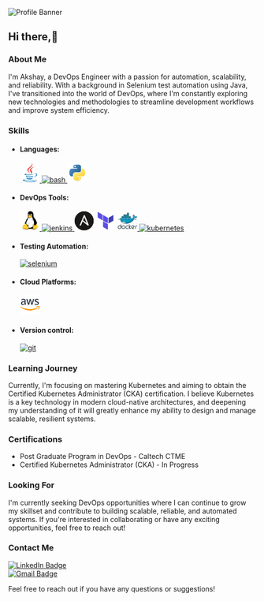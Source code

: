 ![Profile Banner](https://github.com/akshay-imanuel/akshay-imanuel/assets/84606629/2001a2af-ffa8-43a7-8831-bea7f26e92cf)

## Hi there,👋 
### About Me 
   I'm Akshay, a DevOps Engineer with a passion for automation, scalability, and reliability. With a background in Selenium test automation using Java, I've transitioned into the world of DevOps, where I'm constantly exploring new technologies and methodologies to streamline development workflows and improve system efficiency.


### Skills 
<div>
  <ul>
    <li> 
      <h4 align=“”left> Languages: </h4>
      <p align=“left”>
        <a href="https://www.java.com" target="_blank" rel="noreferrer"> <img src="https://raw.githubusercontent.com/devicons/devicon/master/icons/java/java-original.svg" alt="java" width="40" height="40"/> </a> 
        <a href="https://www.gnu.org/software/bash/" target="_blank" rel="noreferrer"> <img src="https://www.vectorlogo.zone/logos/gnu_bash/gnu_bash-icon.svg" alt="bash" width="40" height="40"/> </a> 
        <a href="https://www.python.org" target="_blank" rel="noreferrer"> <img src="https://raw.githubusercontent.com/devicons/devicon/master/icons/python/python-original.svg" alt="python" width="40" height="40"/>            </a>
      </p>
    </li>
    <li> 
      <h4 align=“”left> DevOps Tools: </h4>
      <p align=“left”>
        <a href="https://www.linux.org/" target="_blank" rel="noreferrer"> <img src="https://raw.githubusercontent.com/devicons/devicon/master/icons/linux/linux-original.svg" alt="linux" width="40" height="40"/> </a>
        <a href="https://www.jenkins.io" target="_blank" rel="noreferrer"> <img src="https://www.vectorlogo.zone/logos/jenkins/jenkins-icon.svg" alt="jenkins" width="40" height="40"/> </a>
        <img src="https://raw.githubusercontent.com/devicons/devicon/master/icons/ansible/ansible-original.svg" alt="Ansible" width="40" height="40">
        <img src="https://raw.githubusercontent.com/devicons/devicon/master/icons/terraform/terraform-original.svg" alt="Terraform" width="40" height="40">
        <a href="https://www.docker.com/" target="_blank" rel="noreferrer"> <img src="https://raw.githubusercontent.com/devicons/devicon/master/icons/docker/docker-original-wordmark.svg" alt="docker" width="40"                 height="40"/> </a> 
        <a href="https://kubernetes.io" target="_blank" rel="noreferrer"> <img src="https://www.vectorlogo.zone/logos/kubernetes/kubernetes-icon.svg" alt="kubernetes" width="40" height="40"/> </a>
      </p>
    </li>
    <li> 
      <h4 align=“”left> Testing Automation: </h4>
      <p align=“left”>
        <a href="https://www.selenium.dev" target="_blank" rel="noreferrer"> <img src="https://raw.githubusercontent.com/detain/svg-logos/780f25886640cef088af994181646db2f6b1a3f8/svg/selenium-logo.svg" alt="selenium"           width="40" height="40"/> </a> 
      </p>
    </li>
    <li> 
      <h4 align=“”left> Cloud Platforms: </h4>
      <p align=“left”>
         <a href="https://aws.amazon.com" target="_blank" rel="noreferrer"> <img src="https://raw.githubusercontent.com/devicons/devicon/master/icons/amazonwebservices/amazonwebservices-original-wordmark.svg"                   alt="aws" width="40" height="40"/> </a> 
      </p>
    </li>
    <li> 
      <h4 align=“”left> Version control: </h4>
      <p align=“left”>
        <a href="https://git-scm.com/" target="_blank" rel="noreferrer"> <img src="https://www.vectorlogo.zone/logos/git-scm/git-scm-icon.svg" alt="git" width="40" height="40"/> </a> 
      </p>
    </li>
  </ul>
</div>

### Learning Journey 
Currently, I'm focusing on mastering Kubernetes and aiming to obtain the Certified Kubernetes Administrator (CKA) certification. I believe Kubernetes is a key technology in modern cloud-native architectures, and deepening my understanding of it will greatly enhance my ability to design and manage scalable, resilient systems.


### Certifications 
- Post Graduate Program in DevOps - Caltech CTME
- Certified Kubernetes Administrator (CKA) - In Progress

### Looking For 
I'm currently seeking DevOps opportunities where I can continue to grow my skillset and contribute to building scalable, reliable, and automated systems. If you're interested in collaborating or have any exciting opportunities, feel free to reach out!

### Contact Me 
<div id="badges">
  <a href="https://www.linkedin.com/in/akshay-n-imanuel/">
    <img src="https://img.shields.io/badge/LinkedIn-blue?style=for-the-badge&logo=linkedin&logoColor=white" alt="LinkedIn Badge"/>
  </a>
</div>
<div id="badges">
  <a href="mailto:akshaynimanuel@gmail.com">
    <img src="https://img.shields.io/badge/Gmail-white?style=for-the-badge&logo=gmail&logoColor=Red" alt="Gmail Badge"/>
  </a>
</div>

Feel free to reach out if you have any questions or suggestions!

